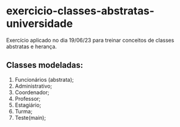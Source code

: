# exercicio-classes-abstratas-universidade
Exercício aplicado no dia 19/06/23 para treinar conceitos de classes abstratas e herança.
## Classes modeladas:
1) Funcionários (abstrata); <br/>
2) Administrativo; <br/>
3) Coordenador; <br/>
4) Professor; <br/>
5) Estagiário; <br/>
6) Turma; <br/>
7) Teste(main);
